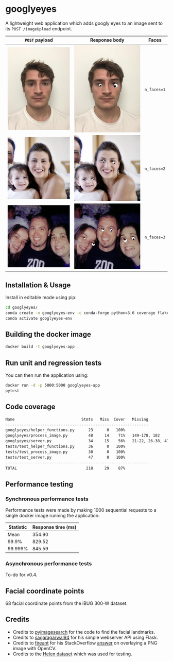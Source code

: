 # googlyeyes

A lightweight web application which adds googly eyes to an image sent to its `POST /imageUpload` endpoint.

 `POST` payload                            | Response body                                    | Faces
:-----------------------------------------:|:------------------------------------------------:|:-----------:
 ![](tests/data/test_payload_nface_1.jpeg) | ![](tests/data/test_payload_nface_1_output.jpeg) | `n_faces=1`
 ![](tests/data/test_payload_nface_2.jpeg) | ![](tests/data/test_payload_nface_2_output.jpeg) | `n_faces=2`
 ![](tests/data/test_payload_nface_3.jpeg) | ![](tests/data/test_payload_nface_3_output.jpeg) | `n_faces=3`

## Installation & Usage

Install in editable mode using pip:

```bash
cd googlyeyes/
conda create -n googlyeyes-env -c conda-forge python=3.6 coverage flake8 Flask Flask-RESTful imutils dlib opencv numpy pytest requests
conda activate googlyeyes-env
```

## Building the docker image

```bash
docker build -t googlyeyes-app .
```

## Run unit and regression tests

You can then run the application using:

```bash
docker run -d -p 5000:5000 googlyeyes-app
pytest
```

## Code coverage

```bash
Name                             Stmts   Miss  Cover   Missing
--------------------------------------------------------------
googlyeyes/helper_functions.py      23      0   100%
googlyeyes/process_image.py         48     14    71%   149-178, 182
googlyeyes/server.py                34     15    56%   21-22, 26-38, 47-53, 64-65
tests/test_helper_functions.py      36      0   100%
tests/test_process_image.py         30      0   100%
tests/test_server.py                47      0   100%
--------------------------------------------------------------
TOTAL                              218     29    87%
```

## Performance testing
### Synchronous performance tests

Performance tests were made by making 1000 sequential requests to a single docker image running the application:

 Statistic                  | Response time (ms)
----------------------------|--------------------
 Mean                       | 354.90
 99.9%                      | 829.52
 99.999%                    | 845.59

### Asynchronous performance tests

To-do for v0.4.

## Facial coordinate points

68 facial coordinate points from the iBUG 300-W dataset.

## Credits

* Credits to [pyimagesearch](https://www.pyimagesearch.com/2017/04/03/facial-landmarks-dlib-opencv-python/) for the code to find the facial landmarks.
* Credits to [sagaragarwal94](https://github.com/sagaragarwal94/python_rest_flask) for his simple webserver API using Flask.
* Credits to [fireant](https://stackoverflow.com/users/1334399/fireant) for his StackOverflow [answer](https://stackoverflow.com/questions/14063070/overlay-a-smaller-image-on-a-larger-image-python-opencv) on overlaying a PNG image with OpenCV.
* Credits to the [Helen dataset](http://www.ifp.illinois.edu/~vuongle2/helen/) which was used for testing.
